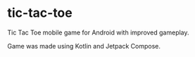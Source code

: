 # tic-tac-toe
Tic Tac Toe mobile game for Android with improved gameplay.

Game was made using Kotlin and Jetpack Compose.

